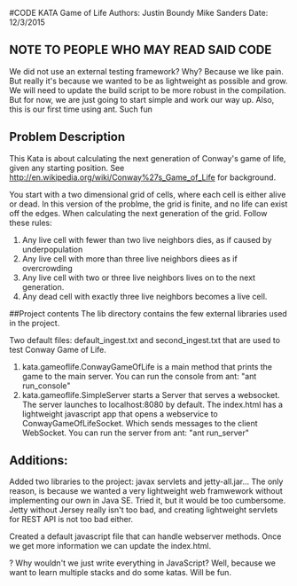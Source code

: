 #CODE KATA Game of Life
	Authors: 	Justin Boundy 	Mike Sanders
	Date: 		12/3/2015

## NOTE TO PEOPLE WHO MAY READ SAID CODE
We did not use an external testing framework? Why? Because we like pain. But really it's because we wanted to be as lightweight as possible and grow. We will need to update the build script to be more robust in the compilation. But for now, we are just going to start simple and work our way up. Also, this is our first time using ant. Such fun

## Problem Description

This Kata is about calculating the next generation of Conway's game of life, given any starting position. See http://en.wikipedia.org/wiki/Conway%27s_Game_of_Life for background.

You start with a two dimensional grid of cells, where each cell is either alive or dead. In this version of the problme, the grid is finite, and no life can exist off the edges. When calculating the next generation of the grid. Follow these rules:

1. Any live cell with fewer than two live neighbors dies, as if caused by underpopulation
2. Any live cell with more than three live neighbors diees as if overcrowding
3. Any live cell with two or three live neighbors lives on to the next generation.
4. Any dead cell with exactly three live neighbors becomes a live cell.


##Project contents
The lib directory contains the few external libraries used in the project. 

Two default files: default_ingest.txt and second_ingest.txt that are used to test Conway Game of Life. 
1. kata.gameoflife.ConwayGameOfLife is a  main method that prints the game to the main server. You can run the console from ant: "ant run_console"
2. kata.gameoflife.SimpleServer starts a Server that serves a websocket. The server launches to localhost:8080 by default. The index.html has a lightweight javascript app that opens a webservice to ConwayGameOfLifeSocket. Which sends messages to the client WebSocket. You can run the server from ant: "ant run_server" 

## Additions: 
Added two libraries to the project: javax servlets and jetty-all.jar... The only reason, is because we wanted a very lightweight web framwework without implementing our own in Java SE. Tried it, but it would be too cumbersome. Jetty without Jersey really isn't too bad, and creating lightweight servlets for REST API is not too bad either.

Created a default javascript file that can handle webserver methods. Once we get more information we can update the index.html.

? Why wouldn't we just write everything in JavaScript? Well, because we want to learn multiple stacks and do some katas. Will be fun.
